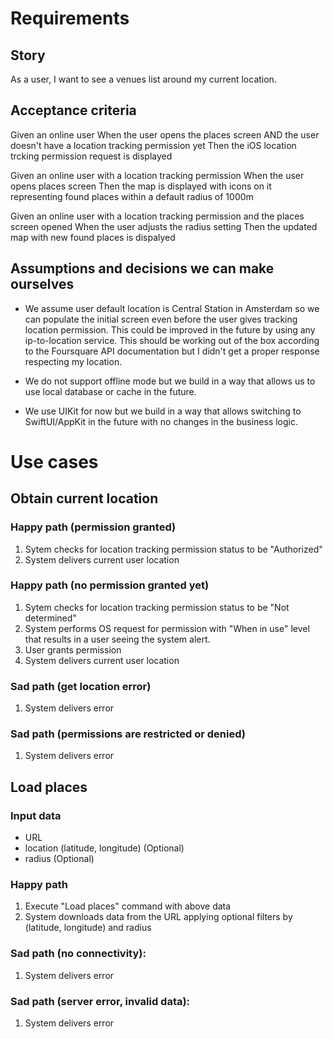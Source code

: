 # Requirements

## Story
As a user, I want to see a venues list around my current location.

## Acceptance criteria

Given an online user
When the user opens the places screen
AND 
the user doesn't have a location tracking permission yet
Then the iOS location trcking permission request is displayed

Given an online user with a location tracking permission
When the user opens places screen
Then the map is displayed with icons on it representing found places within a default radius of 1000m

Given an online user with a location tracking permission and the places screen opened
When the user adjusts the radius setting
Then the updated map with new found places is dispalyed

## Assumptions and decisions we can make ourselves

- We assume user default location is Central Station in Amsterdam so we can populate the initial screen even before the user gives tracking location permission. This could be improved in the future by using any ip-to-location service. This should be working out of the box according to the Foursquare API documentation but I didn't get a proper response respecting my location.

- We do not support offline mode but we build in a way that allows us to use local database or cache in the future.

- We use UIKit for now but we build in a way that allows switching to SwiftUI/AppKit in the future with no changes in the business logic.


# Use cases

## Obtain current location

### Happy path (permission granted)
1. Sytem checks for location tracking permission status to be "Authorized"
2. System delivers current user location 

### Happy path (no permission granted yet)
1. Sytem checks for location tracking permission status to be "Not determined"
2. System performs OS request for permission with "When in use" level that results in a user seeing the system alert. 
3. User grants permission
4. System delivers current user location

### Sad path (get location error)
1. System delivers error

### Sad path (permissions are restricted or denied)
1. System delivers error

## Load places
### Input data
- URL 
- location (latitude, longitude) (Optional)
- radius (Optional)

### Happy path
1. Execute "Load places" command with above data
2. System downloads data from the URL applying optional filters by (latitude, longitude) and radius

### Sad path (no connectivity):
1. System delivers error

### Sad path (server error, invalid data):
1. System delivers error
